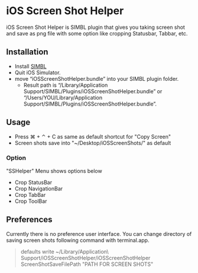 # iOS Screen Shot Helper #

iOS Screen Shot Helper is SIMBL plugin that gives you taking screen shot and save as png file with some option like cropping Statusbar, Tabbar, etc.

## Installation ##

* Install [SIMBL](http://culater.net/software/SIMBL/SIMBL.php)
* Quit iOS Simulator.
* move “iOSScreenShotHelper.bundle” into your SIMBL plugin folder.
  * Result path is “/Library/Application Support/SIMBL/Plugins/iOSScreenShotHelper.bundle” or “/Users/YOU/Library/Application Support/SIMBL/Plugins/iOSScreenShotHelper.bundle”.

## Usage ##

* Press ⌘ + ⌃ + C as same as default shortcut for "Copy Screen"
* Screen shots save into "~/Desktop/iOSScreenShots/" as default

### Option ###

"SSHelper" Menu shows options below

* Crop StatusBar
* Crop NavigationBar
* Crop TabBar
* Crop ToolBar

## Preferences ##

Currently there is no preference user interface.
You can change directory of saving screen shots following command with terminal.app.

> defaults write ~/Library/Application\ Support/iOSScreenShotHelper/iOSScreenShotHelper ScreenShotSaveFilePath "PATH FOR SCREEN SHOTS"